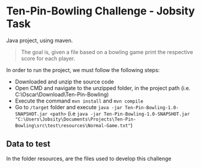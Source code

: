 # Ten-Pin-Bowling Challenge - Jobsity Task

Java project, using maven. 
> The goal is, given a file based on a bowling game print the respective score for each player. 

In order to run the project, we must follow the following steps:

* Downloaded and unzip the source code
* Open CMD and navigate to the unzipped folder, in the project path (i.e. C:\Oscar\Download\Ten-Pin-Bowling)
* Execute the command `mvn install` and `mvn compile`
* Go to `/target` folder and execute `java -jar Ten-Pin-Bowling-1.0-SNAPSHOT.jar <path>`
(i.e `java -jar Ten-Pin-Bowling-1.0-SNAPSHOT.jar "C:\Users\Jobsity\Documents\Projects\Ten-Pin-Bowling\src\test\resources\Normal-Game.txt"`)

## Data to test
In the folder resources, are the files used to develop this challenge
